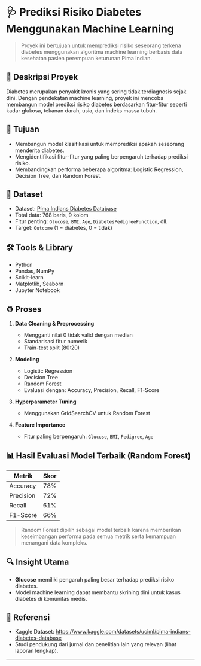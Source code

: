 # 🩺 Prediksi Risiko Diabetes Menggunakan Machine Learning

> Proyek ini bertujuan untuk memprediksi risiko seseorang terkena diabetes menggunakan algoritma machine learning berbasis data kesehatan pasien perempuan keturunan Pima Indian.

## 📌 Deskripsi Proyek
Diabetes merupakan penyakit kronis yang sering tidak terdiagnosis sejak dini. Dengan pendekatan machine learning, proyek ini mencoba membangun model prediksi risiko diabetes berdasarkan fitur-fitur seperti kadar glukosa, tekanan darah, usia, dan indeks massa tubuh.

## 🎯 Tujuan
- Membangun model klasifikasi untuk memprediksi apakah seseorang menderita diabetes.
- Mengidentifikasi fitur-fitur yang paling berpengaruh terhadap prediksi risiko.
- Membandingkan performa beberapa algoritma: Logistic Regression, Decision Tree, dan Random Forest.

## 📁 Dataset
- Dataset: [Pima Indians Diabetes Database](https://www.kaggle.com/datasets/uciml/pima-indians-diabetes-database)
- Total data: 768 baris, 9 kolom
- Fitur penting: `Glucose`, `BMI`, `Age`, `DiabetesPedigreeFunction`, dll.
- Target: `Outcome` (1 = diabetes, 0 = tidak)

## 🛠️ Tools & Library
- Python
- Pandas, NumPy
- Scikit-learn
- Matplotlib, Seaborn
- Jupyter Notebook

## ⚙️ Proses
1. **Data Cleaning & Preprocessing**
   - Mengganti nilai 0 tidak valid dengan median
   - Standarisasi fitur numerik
   - Train-test split (80:20)

2. **Modeling**
   - Logistic Regression
   - Decision Tree
   - Random Forest
   - Evaluasi dengan: Accuracy, Precision, Recall, F1-Score

3. **Hyperparameter Tuning**
   - Menggunakan GridSearchCV untuk Random Forest

4. **Feature Importance**
   - Fitur paling berpengaruh: `Glucose`, `BMI`, `Pedigree`, `Age`

## 📊 Hasil Evaluasi Model Terbaik (Random Forest)
| Metrik     | Skor   |
|------------|--------|
| Accuracy   | 78%    |
| Precision  | 72%    |
| Recall     | 61%    |
| F1-Score   | 66%    |

> Random Forest dipilih sebagai model terbaik karena memberikan keseimbangan performa pada semua metrik serta kemampuan menangani data kompleks.

## 🔍 Insight Utama
- **Glucose** memiliki pengaruh paling besar terhadap prediksi risiko diabetes.
- Model machine learning dapat membantu skrining dini untuk kasus diabetes di komunitas medis.

## 📎 Referensi
- Kaggle Dataset: https://www.kaggle.com/datasets/uciml/pima-indians-diabetes-database
- Studi pendukung dari jurnal dan penelitian lain yang relevan (lihat laporan lengkap).

---

